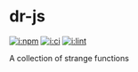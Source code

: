 # dr-js

[![i:npm]][l:npm]
[![i:ci]][l:ci]
[![i:lint]][l:lint]

A collection of strange functions

[i:npm]: https://img.shields.io/npm/v/dr-js.svg
[l:npm]: https://www.npmjs.com/package/dr-js
[i:ci]: https://img.shields.io/travis/dr-js/dr-js/master.svg
[l:ci]: https://travis-ci.org/dr-js/dr-js
[i:lint]: https://img.shields.io/badge/code_style-standard-yellow.svg
[l:lint]: https://standardjs.com
